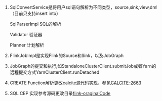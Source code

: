 1. SqlConvertService是将用户sql语句解析为不同类型，source,sink,view,dml（目前只支持insert into）
  
   SqlParserImpl SQL的解析  
     
   Validator  验证器  
   
   Planner    计划解析
   
2. FlinkJobImpl是实现Flink的Source和Sink，以及JobGraph

3. JobGraph的提交和执行,如StandaloneClusterClient.submitJob或者Yarn的远程提交方式YarnClusterClient.runDetached   

4. CREATE Function解析更改calcite源代码实现，参见[CALCITE-2663](https://issues.apache.org/jira/browse/CALCITE-2663)

5. SQL CEP 实现参考源码更改目录[flink-oraginalCode](https://github.com/ambition119/FlinkSQL/commit/32d7ed123f8d3f0669b430f68a14852ff3819bca)
